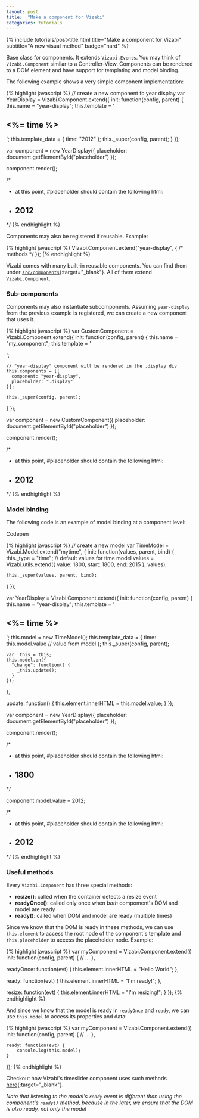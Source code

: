 ```yaml
---
layout: post
title:  "Make a component for Vizabi"
categories: tutorials
---
```


{%
  include tutorials/post-title.html
  title="Make a component for Vizabi"
  subtitle="A new visual method"
  badge="hard"
%}
<!--more-->
<script >
function openComponentModelExample() {
  viewOnCodepen("Component-Model", "var TimeModel=Vizabi.Model.extend('mytime',{init:function(values,parent,bind){this._type='time';values=Vizabi.utils.extend({value:1800,start:1800,end:2015},values);this._super(values,parent,bind)}});var YearDisplay=Vizabi.Component.extend({init:function(config,parent){this.name='year-display';this.template='<h2><%= time %></h2>';this.model=new TimeModel();this.template_data={time:this.model.value};this._super(config,parent);var _this=this;this.model.on({'change':function(){_this.update()}})},update:function(evt){this.element.innerHTML=this.model.value}});var component=new YearDisplay({placeholder:document.getElementById('placeholder')});component.render();component.model.value=2012;");
}
</script>

Base class for components. It extends `Vizabi.Events`. You may think of `Vizabi.Component` similar to a Controller-View. Components can be rendered to a DOM element and have support for templating and model binding.

The following example shows a very simple component implementation:

{% highlight javascript %}
// create a new component fo year display
var YearDisplay = Vizabi.Component.extend({
  init: function(config, parent) {
    this.name = "year-display";
    this.template = '<h2><%= time %></h2>';
    this.template_data = { time: "2012" };
    this._super(config, parent);
  }
});

var component = new YearDisplay({
  placeholder: document.getElementById("placeholder")
});

component.render();

/*
 * at this point, #placeholder should contain the following html:
 * <h2>2012</h2>
 */
{% endhighlight %}

Components may also be registered if reusable. Example:

{% highlight javascript %}
Vizabi.Component.extend("year-display", {
  /* methods */
});
{% endhighlight %}

Vizabi comes with many built-in reusable components. You can find them under [`src/components`](https://github.com/Gapminder/vizabi/tree/develop/src/components){:target="_blank"}. All of them extend `Vizabi.Component`.


### Sub-components
Components may also instantiate subcomponents. Assuming `year-display` from the previous example is registered, we can create a new component that uses it.

{% highlight javascript %}
var CustomComponent = Vizabi.Component.extend({
  init: function(config, parent) {
    this.name = "my_component";
    this.template = '<div><div class="display"></div></div>';

    // "year-display" component will be rendered in the .display div
    this.components = [{
      component: "year-display",
      placeholder: ".display"
    }];

    this._super(config, parent);
  }
});

var component = new CustomComponent({
  placeholder: document.getElementById("placeholder")
});

component.render();

/*
 * at this point, #placeholder should contain the following html:
 * <div><div class="display"><h2>2012</h2></div></div>
 */
{% endhighlight %}

### Model binding

The following code is an example of model binding at a component level:

<p class="codepen">
    <a onclick="openComponentModelExample()" class="button code-btn">
        <i class="fa fa-codepen"></i> Codepen
    </a>
</p>

{% highlight javascript %}
// create a new model
var TimeModel = Vizabi.Model.extend("mytime", {
  init: function(values, parent, bind) {
    this._type = "time";
    // default values for time model
    values = Vizabi.utils.extend({
      value: 1800,
      start: 1800,
      end: 2015
    }, values);

    this._super(values, parent, bind);
  }
});

var YearDisplay = Vizabi.Component.extend({
  init: function(config, parent) {
    this.name = "year-display";
    this.template = '<h2><%= time %></h2>';
    this.model = new TimeModel();
    this.template_data = {
      time: this.model.value // value from model
    };
    this._super(config, parent);

    var _this = this;
    this.model.on({
      "change": function() {
        _this.update();
      }
    });
  },

  update: function() {
    this.element.innerHTML = this.model.value;
  }
});

var component = new YearDisplay({
  placeholder: document.getElementById("placeholder")
});

component.render();

/*
 * at this point, #placeholder should contain the following html:
 * <h2>1800</h2>
 */

component.model.value = 2012;

/*
 * at this point, #placeholder should contain the following html:
 * <h2>2012</h2>
 */
{% endhighlight %}

### Useful methods

Every `Vizabi.Component` has three special methods:

- **resize()**: called when the container detects a resize event
- **readyOnce()**: called only once when *both* compoment's DOM and model are ready
- **ready()**: called when DOM and model are ready (multiple times)

Since we know that the DOM is ready in these methods, we can use `this.element` to access the root node of the component's template and `this.placeholder` to access the placeholder node. Example:

{% highlight javascript %}
var myComponent = Vizabi.Component.extend({
  init: function(config, parent) {
    // ...
  },

  readyOnce: function(evt) {
    this.element.innerHTML = "Hello World";
  },

  ready: function(evt) {
    this.element.innerHTML = "I'm ready!";
  },

  resize: function(evt) {
    this.element.innerHTML = "I'm resizing!";
  }
});
{% endhighlight %}

And since we know that the model is ready in `readyOnce` and `ready`, we can use `this.model` to access its properties and data:

{% highlight javascript %}
var myComponent = Vizabi.Component.extend({
    init: function(config, parent) {
        // ...
    },

    ready: function(evt) {
        console.log(this.model);
    }
});
{% endhighlight %}

Checkout how Vizabi's timeslider component uses such methods [here](https://github.com/vizabi/vizabi/blob/develop/src/components/timeslider/timeslider.js){:target="_blank"}.

*Note that listening to the model's `ready` event is different than using the component's `ready()` method, because in the later, we ensure that the DOM is also ready, not only the model*

